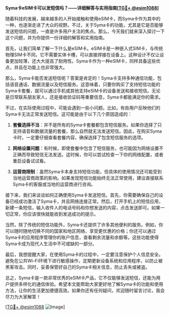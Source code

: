 **Syma卡eSIM卡可以发短信吗？——详细解答与实用指南[[TG💪+ @esim1088](https://t.me/s/esim1088)]**

随着科技的发展，越来越多的人开始接触和使用eSIM卡，而Syma卡作为其中的一种，也逐渐走进了大众的视野。不过，关于Syma卡的功能，尤其是它是否能够发送短信的问题，一直是许多用户关注的焦点。那么，今天我们就来深入探讨一下这个问题，并为你提供一份详细的解答和实用指南。

首先，让我们简单了解一下什么是eSIM卡。eSIM卡是一种嵌入式SIM卡，与传统物理SIM卡不同，它不需要实体卡槽，可以直接焊接在设备上。这种设计不仅让设备更加轻薄，还大大提高了耐用性。Syma卡作为一种eSIM卡，同样具备这些优点，并且在功能上也非常强大。

那么，Syma卡能否发送短信呢？答案是肯定的！Syma卡支持多种通信功能，包括语音通话、数据流量以及短信服务。这意味着，只要你购买了支持短信功能的Syma卡套餐，就可以通过手机或其他支持eSIM卡的设备发送和接收短信。无论是日常联系朋友家人，还是接收验证码等重要信息，Syma卡都能满足你的需求。

不过，在实际使用过程中，可能会遇到一些小问题。比如，有些用户反映他们的Syma卡无法正常发送短信。这可能是由于以下几个原因造成的：

1. **套餐选择不当**：并不是所有的Syma卡套餐都包含短信服务。如果你选择了只支持语音和数据流量的套餐，那么自然就无法发送短信。因此，在购买Syma卡时，一定要仔细查看套餐内容，确保选择了包含短信服务的选项。

2. **网络设置问题**：有时候，即使套餐中包含了短信服务，也可能因为网络设置不正确而导致短信无法发送。这时候，你可以尝试检查一下你的网络配置，或者重启设备试试看。

3. **运营商限制**：虽然Syma卡本身支持短信功能，但具体的使用情况还可能受到当地运营商政策的影响。如果发现短信功能始终无法正常使用，建议直接联系Syma卡的客服或当地的运营商进行咨询。

接下来，我们来谈谈如何正确使用Syma卡发送短信。首先，你需要确保自己的设备已经成功激活了Syma卡，并且网络连接正常。然后，打开手机上的短信应用，新建一条短信，输入收件人的电话号码和你想发送的内容，点击发送即可。如果一切正常，你应该很快就能收到发送成功的提示。

当然，除了传统的短信功能外，Syma卡还提供了许多其他便利的服务。例如，你可以随时随地切换不同的国家和地区网络，享受更优惠的价格；你还可以通过Syma卡的应用程序管理你的账户信息，查看剩余流量和余额等。这些功能使得Syma卡成为现代人生活中不可或缺的一部分。

最后，我想提醒大家，在使用Syma卡的过程中，一定要注意保护个人信息安全。避免在公共Wi-Fi环境下进行敏感操作，定期更新设备系统和应用程序，以防止被黑客攻击。同时，妥善保管好自己的Syma卡相关信息，防止丢失或被盗。

总之，Syma卡是一款非常优秀的eSIM卡产品，它不仅能够发送短信，还能为用户提供多样化的通信体验。希望本文能帮助大家更好地了解Syma卡的功能和使用方法，让你的生活更加便捷高效。如果你还有任何疑问，欢迎随时留言讨论，我会尽力为大家解答！

[[TG💪+ @esim1088](https://t.me/s/esim1088) ![Image](https://i.postimg.cc/4NQfJmqS/Snipaste-2025-05-13-00-14-12.png)]